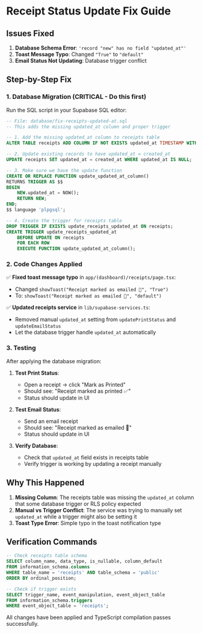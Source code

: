 # Receipt Status Update Fix Guide

## Issues Fixed

1. **Database Schema Error**: `'record "new" has no field "updated_at"'`
2. **Toast Message Typo**: Changed `"True"` to `"default"`
3. **Email Status Not Updating**: Database trigger conflict

## Step-by-Step Fix

### 1. Database Migration (CRITICAL - Do this first)

Run the SQL script in your Supabase SQL editor:

```sql
-- File: database/fix-receipts-updated-at.sql
-- This adds the missing updated_at column and proper trigger

-- 1. Add the missing updated_at column to receipts table
ALTER TABLE receipts ADD COLUMN IF NOT EXISTS updated_at TIMESTAMP WITH TIME ZONE DEFAULT NOW();

-- 2. Update existing records to have updated_at = created_at
UPDATE receipts SET updated_at = created_at WHERE updated_at IS NULL;

-- 3. Make sure we have the update function
CREATE OR REPLACE FUNCTION update_updated_at_column()
RETURNS TRIGGER AS $$
BEGIN
    NEW.updated_at = NOW();
    RETURN NEW;
END;
$$ language 'plpgsql';

-- 4. Create the trigger for receipts table
DROP TRIGGER IF EXISTS update_receipts_updated_at ON receipts;
CREATE TRIGGER update_receipts_updated_at
    BEFORE UPDATE ON receipts
    FOR EACH ROW
    EXECUTE FUNCTION update_updated_at_column();
```

### 2. Code Changes Applied

✅ **Fixed toast message typo** in `app/(dashboard)/receipts/page.tsx`:

- Changed `showToast("Receipt marked as emailed 📧", "True")`
- To: `showToast("Receipt marked as emailed 📧", "default")`

✅ **Updated receipts service** in `lib/supabase-services.ts`:

- Removed manual `updated_at` setting from `updatePrintStatus` and `updateEmailStatus`
- Let the database trigger handle `updated_at` automatically

### 3. Testing

After applying the database migration:

1. **Test Print Status**:

   - Open a receipt → click "Mark as Printed"
   - Should see: "Receipt marked as printed ✅"
   - Status should update in UI

2. **Test Email Status**:

   - Send an email receipt
   - Should see: "Receipt marked as emailed 📧"
   - Status should update in UI

3. **Verify Database**:
   - Check that `updated_at` field exists in receipts table
   - Verify trigger is working by updating a receipt manually

## Why This Happened

1. **Missing Column**: The receipts table was missing the `updated_at` column that some database trigger or RLS policy expected
2. **Manual vs Trigger Conflict**: The service was trying to manually set `updated_at` while a trigger might also be setting it
3. **Toast Type Error**: Simple typo in the toast notification type

## Verification Commands

```sql
-- Check receipts table schema
SELECT column_name, data_type, is_nullable, column_default
FROM information_schema.columns
WHERE table_name = 'receipts' AND table_schema = 'public'
ORDER BY ordinal_position;

-- Check if trigger exists
SELECT trigger_name, event_manipulation, event_object_table
FROM information_schema.triggers
WHERE event_object_table = 'receipts';
```

All changes have been applied and TypeScript compilation passes successfully.
